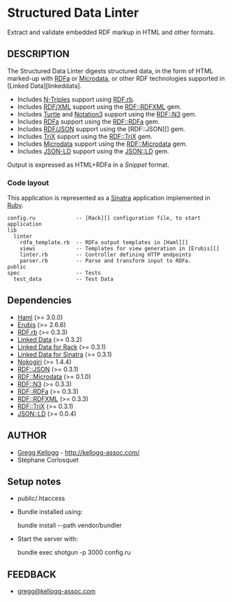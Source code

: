 # Structured Data Linter
Extract and validate embedded RDF markup in HTML and other formats.

## DESCRIPTION
The Structured Data Linter digests structured data, in the form of HTML marked-up
with [RDFa][] or [Microdata][], or other RDF technologies supported in
[Linked Data][linkeddata].

* Includes [N-Triples][] support using [RDF.rb][].
* Includes [RDF/XML][] support using the [RDF::RDFXML][] gem.
* Includes [Turtle][] and [Notation3][] support using the [RDF::N3][] gem.
* Includes [RDFa][] support using the [RDF::RDFa][] gem.
* Includes [RDF/JSON][] support using the [RDF::JSON][] gem.
* Includes [TriX][] support using the [RDF::TriX][] gem.
* Includes [Microdata][] support using the [RDF::Microdata][] gem.
* Includes [JSON-LD][] support using the [JSON::LD][] gem.

Output is expressed as HTML+RDFa in a _Snippet_ format.

### Code layout
This application is represented as a [Sinatra][] application implemented in [Ruby][].

    config.ru             -- [Rack][] configuration file, to start application
    lib
      linter
        rdfa_template.rb  -- RDFa output templates in [Haml][]
        views             -- Templates for view generation in [Erubis][]
        linter.rb         -- Controller defining HTTP endpoints
        parser.rb         -- Parse and transform input to RDFa.
    public
    spec                  -- Tests
      test_data           -- Test Data

## Dependencies
* [Haml](http://rubygems.org/gems/haml) (>= 3.0.0)
* [Erubis](http://rubygems.org/gems/erubis) (>= 2.6.6)
* [RDF.rb](http://rubygems.org/gems/rdf) (>= 0.3.3)
* [Linked Data](http://rubygems.org/gems/linkeddata) (>= 0.3.2)
* [Linked Data for Rack](http://rubygems.org/gems/rack-linkeddata) (>= 0.3.1)
* [Linked Data for Sinatra](http://rubygems.org/gems/sinatra-linkeddata) (>= 0.3.1)
* [Nokogiri](http://rubygems.org/gems/nokogiri) (>= 1.4.4)
* [RDF::JSON](http://rubygems.org/gems/rdf-json) (>= 0.3.1)
* [RDF::Microdata](http://rubygems.org/gems/rdf-microdata) (>= 0.1.0)
* [RDF::N3](http://rubygems.org/gems/rdf-n3) (>= 0.3.3)
* [RDF::RDFa](http://rubygems.org/gems/rdf-rdfa) (>= 0.3.3)
* [RDF::RDFXML](http://rubygems.org/gems/rdf-rdfxml) (>= 0.3.3)
* [RDF::TriX](http://rubygems.org/gems/rdf-trix) (>= 0.3.1)
* [JSON::LD](http://rubygems.org/gems/json-ld) (>= 0.0.4)

## AUTHOR
* [Gregg Kellogg](http://github.com/gkellogg) - <http://kellogg-assoc.com/>
* Stéphane Corlosquet

## Setup notes
* public/.htaccess
* Bundle installed using:

    bundle install --path vendor/bundler

* Start the server with:

    bundle exec shotgun -p 3000 config.ru

## FEEDBACK
* gregg@kellogg-assoc.com

[JSON-LD]:        http://json-ld.org/spec/latest/
[Microdata]:      http://dev.w3.org/html5/md/
[N-Triples]:      http://en.wikipedia.org/wiki/N-Triples
[Notation3]:      http://en.wikipedia.org/wiki/Notation3
[RDF/JSON]:       http://n2.talis.com/wiki/RDF_JSON_Specification
[RDF/XML]:        http://www.w3.org/TR/rdf-syntax-grammar/
[RDFa]:           http://en.wikipedia.org/wiki/RDFa
[TriX]:           http://en.wikipedia.org/wiki/TriX_(syntax)
[Turtle]:         http://en.wikipedia.org/wiki/Turtle_(syntax)
[Sinatra]:        http://www.sinatrarb.com/
[Ruby]:           http://www.ruby-lang.org/en/
[RDF.rb]:         http://rubygems.org/gems/rdf
[Linked Data]:    http://rubygems.org/gems/linkeddata
[RDF::Microdata]: http://rubygems.org/gems/rdf-microdata
[RDF::N3]:        http://rubygems.org/gems/rdf-n3
[RDF::RDFa]:      http://rubygems.org/gems/rdf-rdfa
[RDF::RDFXML]:    http://rubygems.org/gems/rdf-rdfxml
[RDF::TriX]:      http://rubygems.org/gems/rdf-trix
[JSON::LD]:       http://rubygems.org/gems/json-ld
[Haml]:           http://haml-lang.com/
[Erubis]:         http://www.kuwata-lab.com/erubis/
[Rack]:           https://github.com/rack/rack/wiki
